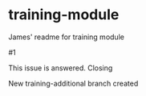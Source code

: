 # training-module
James' readme for training module


#1


This issue is answered. Closing

New training-additional branch created


